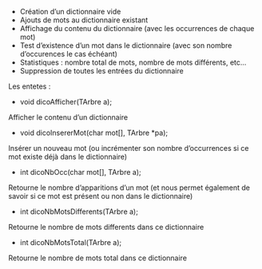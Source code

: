 - Création d’un dictionnaire vide
- Ajouts de mots au dictionnaire existant
- Affichage du contenu du dictionnaire (avec les occurrences de chaque mot)
- Test d’existence d’un mot dans le dictionnaire (avec son nombre d’occurences le cas échéant)
- Statistiques : nombre total de mots, nombre de mots différents, etc...
- Suppression de toutes les entrées du dictionnaire

Les entetes : 

- void dicoAfficher(TArbre a);

Afficher le contenu d’un dictionnaire
- void dicoInsererMot(char mot[], TArbre *pa);

Insérer un nouveau mot (ou incrémenter son nombre d’occurrences si ce mot existe déjà dans le dictionnaire)
- int dicoNbOcc(char mot[], TArbre a);

Retourne le nombre d’apparitions d’un mot (et nous permet également de savoir si ce mot est présent ou non dans le dictionnaire)
- int dicoNbMotsDifferents(TArbre a); 

Retourne le nombre de mots differents dans ce dictionnaire
- int dicoNbMotsTotal(TArbre a);

Retourne le nombre de mots total dans ce dictionnaire

